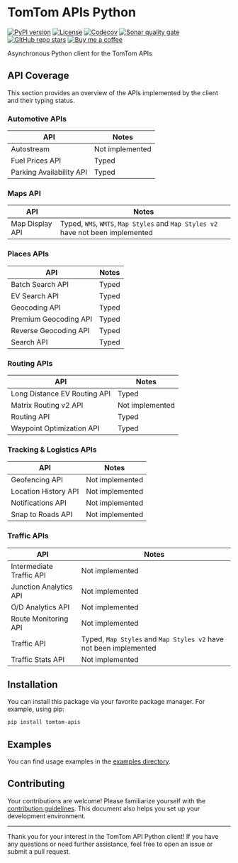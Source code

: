 # TomTom APIs Python

[![PyPI version][pypi_badge]][pypi_link]
[![License][license_badge]][license_link]
[![Codecov][codecov_badge]][codecov_link]
[![Sonar quality gate][sonar_badge]][sonar_link]
[![GitHub repo stars][stars_badge]][stars_link]
[![Buy me a coffee][buymecoffee_badge]][buymecoffee_link]

Asynchronous Python client for the TomTom APIs

## API Coverage

This section provides an overview of the APIs implemented by the client and their typing status.

### Automotive APIs

| API                      | Notes           |
| ------------------------ | --------------- |
| Autostream               | Not implemented |
| Fuel Prices API          | Typed           |
| Parking Availability API | Typed           |

### Maps API

| API             | Notes                                                                            |
| --------------- | -------------------------------------------------------------------------------- |
| Map Display API | Typed, `WMS`, `WMTS`, `Map Styles` and `Map Styles v2` have not been implemented |

### Places APIs

| API                   | Notes |
| --------------------- | ----- |
| Batch Search API      | Typed |
| EV Search API         | Typed |
| Geocoding API         | Typed |
| Premium Geocoding API | Typed |
| Reverse Geocoding API | Typed |
| Search API            | Typed |

### Routing APIs

| API                          | Notes           |
| ---------------------------- | --------------- |
| Long Distance EV Routing API | Typed           |
| Matrix Routing v2 API        | Not implemented |
| Routing API                  | Typed           |
| Waypoint Optimization API    | Typed           |

### Tracking & Logistics APIs

| API                  | Notes           |
| -------------------- | --------------- |
| Geofencing API       | Not implemented |
| Location History API | Not implemented |
| Notifications API    | Not implemented |
| Snap to Roads API    | Not implemented |

### Traffic APIs

| API                      | Notes                                                             |
| ------------------------ | ----------------------------------------------------------------- |
| Intermediate Traffic API | Not implemented                                                   |
| Junction Analytics API   | Not implemented                                                   |
| O/D Analytics API        | Not implemented                                                   |
| Route Monitoring API     | Not implemented                                                   |
| Traffic API              | Typed, `Map Styles` and `Map Styles v2` have not been implemented |
| Traffic Stats API        | Not implemented                                                   |

## Installation

You can install this package via your favorite package manager. For example, using pip:

```sh
pip install tomtom-apis
```

## Examples

You can find usage examples in the [examples directory](examples).

## Contributing

Your contributions are welcome! Please familiarize yourself with the [contribution guidelines](CONTRIBUTING.md). This document also helps you set up your development environment.

---

Thank you for your interest in the TomTom API Python client! If you have any questions or need further assistance, feel free to open an issue or submit a pull request.

[pypi_link]: https://pypi.org/project/tomtom-apis/
[pypi_badge]: https://img.shields.io/pypi/v/tomtom-apis?style=for-the-badge
[license_link]: https://github.com/golles/tomtom-apis-python/blob/main/LICENSE
[license_badge]: https://img.shields.io/github/license/golles/tomtom-apis-python.svg?style=for-the-badge
[codecov_link]: https://app.codecov.io/gh/golles/tomtom-apis-python
[codecov_badge]: https://img.shields.io/codecov/c/github/golles/tomtom-apis-python?style=for-the-badge
[sonar_link]: https://sonarcloud.io/project/overview?id=golles_tomtom-apis-python
[sonar_badge]: https://img.shields.io/sonar/quality_gate/golles_tomtom-apis-python?server=https%3A%2F%2Fsonarcloud.io&style=for-the-badge
[stars_link]: https://github.com/golles/tomtom-apis-python/stargazers
[stars_badge]: https://img.shields.io/github/stars/golles/tomtom-apis-python?style=for-the-badge
[buymecoffee_link]: https://www.buymeacoffee.com/golles
[buymecoffee_badge]: https://img.shields.io/badge/buy%20me%20a%20coffee-donate-yellow.svg?style=for-the-badge
